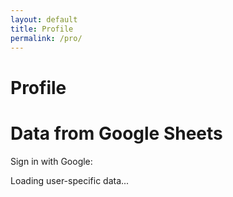 ```yaml
---
layout: default
title: Profile
permalink: /pro/
---
```


# Profile

<!DOCTYPE html>
<html lang="en">
<head>
  <meta charset="UTF-8">
  <meta name="viewport" content="width=device-width, initial-scale=1.0">
  <title>Google Sheets Data for Logged-In User</title>
  <script src="https://apis.google.com/js/api:client.js"></script>
</head>
<body>

  <h1>Data from Google Sheets</h1>

  <!-- Google Sign-In Button -->
  <div id="gSignInWrapper">
    <span>Sign in with Google:</span>
    <div class="g-signin2" data-onsuccess="onSignIn"></div>
  </div>

  <!-- Data will be shown here -->
  <div id="userData">
    <p>Loading user-specific data...</p>
  </div>

  <script>
    // Google Sign-In initialization
    var googleUser = {};

    function onSignIn(googleUser) {
      var profile = googleUser.getBasicProfile();
      var email = profile.getEmail(); // Get the user's email

      // Fetch data specific to the logged-in user's email
      fetchDataForUser(email);
    }

    // Function to fetch user-specific data from Google Apps Script
    function fetchDataForUser(email) {
      fetch(`https://script.google.com/macros/s/AKfycbxXllNeWDV93xHrhaBClYRqV1a0hFJ2oTtMs_NHnJZStd_lxpPtI66EXgIkO5R0q3hf/exec?email=${email}`) // Pass the email as a query parameter
        .then(response => response.json())
        .then(data => {
          displayUserData(data); // Display user-specific data
        })
        .catch(error => console.error('Error fetching data:', error));
    }

    // Function to display data in HTML
    function displayUserData(data) {
      const userDataDiv = document.getElementById('userData');
      if (data && data.length > 0) {
        let htmlContent = '<table border="1"><tr>';
        // Add headers
        Object.keys(data[0]).forEach(key => {
          htmlContent += `<th>${key}</th>`;
        });
        htmlContent += '</tr>';
        
        // Add data rows
        data.forEach(row => {
          htmlContent += '<tr>';
          Object.values(row).forEach(value => {
            htmlContent += `<td>${value}</td>`;
          });
          htmlContent += '</tr>';
        });
        htmlContent += '</table>';
        userDataDiv.innerHTML = htmlContent;
      } else {
        userDataDiv.innerHTML = '<p>No data available for this user.</p>';
      }
    }
  </script>

</body>
</html>
